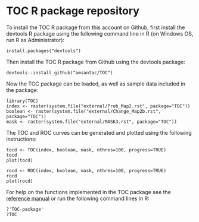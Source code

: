 TOC R package repository
======

To install the TOC R package from this account on Github, first install the devtools R package using the following command line in R (on Windows OS, run R as Administrator):

```{r}
install.packages("devtools")
```

Then install the TOC R package from Github using the devtools package:

```{r}
devtools::install_github("amsantac/TOC")
```

Now the TOC package can be loaded, as well as sample data included in the package:

```{r}
library(TOC)
index <- raster(system.file("external/Prob_Map2.rst", package="TOC"))
boolean <- raster(system.file("external/Change_Map2b.rst", package="TOC"))
mask <- raster(system.file("external/MASK3.rst", package="TOC"))
```

The TOC and ROC curves can be generated and plotted using the following instructions:

```{r}
tocd <- TOC(index, boolean, mask, nthres=100, progress=TRUE)
tocd
plot(tocd)

rocd <- ROC(index, boolean, mask, nthres=100, progress=TRUE)
rocd
plot(rocd)
```

For help on the functions implemented in the TOC package see the [reference manual](/TOC-manual.pdf) or run the following command lines in R:

```{r}
?'TOC-package'
?TOC
```
